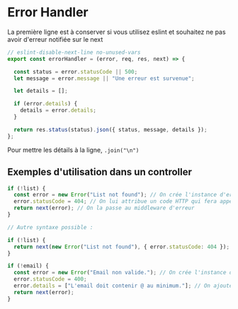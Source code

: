 # Error Handler

La première ligne est à conserver si vous utilisez eslint et souhaitez ne pas avoir d'erreur notifiée sur le next
```js
// eslint-disable-next-line no-unused-vars
export const errorHandler = (error, req, res, next) => {

  const status = error.statusCode || 500;
  let message = error.message || "Une erreur est survenue";

  let details = [];

  if (error.details) {
    details = error.details;
  }

  return res.status(status).json({ status, message, details });
};
```
Pour mettre les détails à la ligne, `.join("\n")`

## Exemples d'utilisation dans un controller 

```js
if (!list) {
  const error = new Error("List not found"); // On crée l'instance d'erreur avec message personnalisé
  error.statusCode = 404; // On lui attribue un code HTTP qui fera appel à errorMessages
  return next(error); // On la passe au middleware d'erreur
}

// Autre syntaxe possible :

if (!list) {
  return next(new Error("List not found"), { error.statusCode: 404 });
}
```
```js
if (!email) {
  const error = new Error("Email non valide."); // On crée l'instance d'erreur sans message personnalisé
  error.statusCode = 400;
  error.details = ["L'email doit contenir @ au minimum."]; // On ajoute des détails à l'erreur
  return next(error);
}
```
